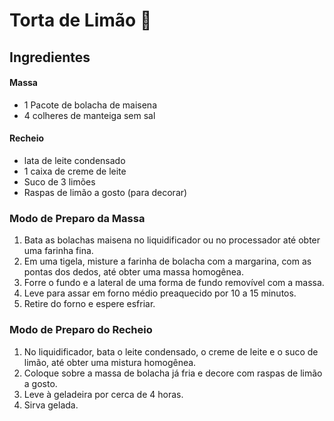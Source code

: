 # Torta de Limão :lemon:

## Ingredientes

#### Massa

-  1 Pacote de bolacha de maisena
- 4 colheres de manteiga sem sal

#### Recheio

- lata de leite condensado
- 1 caixa de creme de leite
- Suco de 3 limões
- Raspas de limão a gosto (para decorar)

### Modo de Preparo da Massa

1. Bata as bolachas maisena no liquidificador ou no processador até obter uma farinha fina.
2. Em uma tigela, misture a farinha de bolacha com a margarina, com as pontas dos dedos, até obter uma massa homogênea.
3. Forre o fundo e a lateral de uma forma de fundo removível com a massa.
4. Leve para assar em forno médio preaquecido por 10 a 15 minutos.
5. Retire do forno e espere esfriar.

### Modo de Preparo do Recheio

1. No liquidificador, bata o leite condensado, o creme de leite e o suco de limão, até obter uma mistura homogênea.
2. Coloque sobre a massa de bolacha já fria e decore com raspas de limão a gosto.
3. Leve à geladeira por cerca de 4 horas.
4. Sirva gelada.